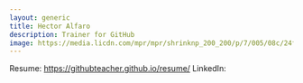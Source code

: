 ```yaml
---
layout: generic
title: Hector Alfaro
description: Trainer for GitHub
image: https://media.licdn.com/mpr/mpr/shrinknp_200_200/p/7/005/08c/24f/38c031d.jpg
---
```


Resume: https://githubteacher.github.io/resume/
LinkedIn: <link here>
